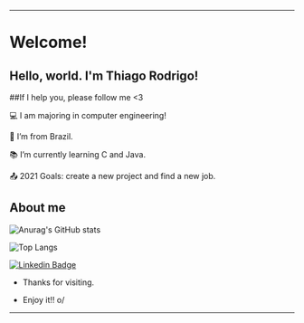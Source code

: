 ----------------------------------------------------------------------------

# Welcome!

 

## Hello, world. I'm Thiago Rodrigo!

##If I help you, please follow me <3

 

:computer: I am majoring in computer engineering!

:house_with_garden: I’m from Brazil.

:books: I’m currently learning C and Java.

:outbox_tray: 2021 Goals: create a new project and find a new job.

 

## About me

![Anurag's GitHub stats](https://github-readme-stats.vercel.app/api?username=RodSalg&theme=onedark&show_icons=true)

![Top Langs](https://github-readme-stats.vercel.app/api/top-langs/?username=RodSalg&theme=tokyonight)




   [![Linkedin Badge](https://img.shields.io/badge/-LinkedIn-blue?style=flat-square&logo=Linkedin&logoColor=white&link=https://www.linkedin.com/in/thiago-rodrigo-649820218/)](https://www.linkedin.com/in/thiago-rodrigo-649820218/)



- Thanks for visiting.

- Enjoy it!! o/

----------------------------------------------------------------------------------
